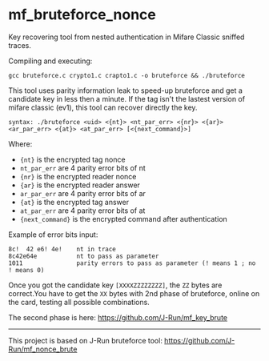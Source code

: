 # mf_bruteforce_nonce
Key recovering tool from nested authentication in Mifare Classic sniffed traces.

Compiling and executing:

	gcc bruteforce.c crypto1.c crapto1.c -o bruteforce && ./bruteforce

This tool uses parity information leak to speed-up bruteforce and get a candidate key in less then a minute.
If the tag isn't the lastest version of mifare classic (ev1), this tool can recover directly the key.

	syntax: ./bruteforce <uid> <{nt}> <nt_par_err> <{nr}> <{ar}> <ar_par_err> <{at}> <at_par_err> [<{next_command}>]
	
Where:
* ``{nt}`` is the encrypted tag nonce
* ``nt_par_err`` are 4 parity error bits of nt
* ``{nr}`` is the encrypted reader nonce
* ``{ar}`` is the encrypted reader answer
* ``ar_par_err`` are 4 parity error bits of ar
* ``{at}`` is the encrypted tag answer
* ``at_par_err`` are 4 parity error bits of at
* ``{next_command}`` is the encrypted command after authentication

Example of error bits input:

	8c!  42 e6! 4e!    nt in trace
	8c42e64e           nt to pass as parameter
	1011               parity errors to pass as parameter (! means 1 ; no ! means 0)

Once you got the candidate key ``[XXXXZZZZZZZZ]``, the ``ZZ`` bytes are correct.You have to get the ``XX`` bytes with 2nd phase of bruteforce, online on the card, testing all possible combinations.

The second phase is here: https://github.com/J-Run/mf_key_brute

----

This project is based on J-Run bruteforce tool:
https://github.com/J-Run/mf_nonce_brute
